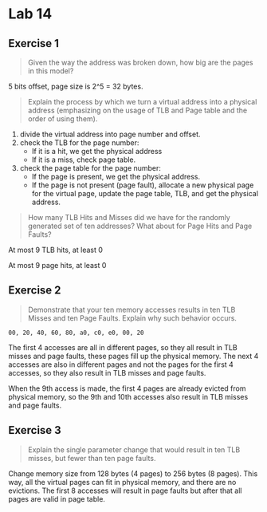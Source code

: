 # Lab 14

## Exercise 1

> Given the way the address was broken down, how big are the pages in this model?

5 bits offset, page size is 2^5 = 32 bytes.

> Explain the process by which we turn a virtual address into a physical address (emphasizing on the usage of TLB and Page table and the order of using them).

1. divide the virtual address into page number and offset.
2. check the TLB for the page number:
   - If it is a hit, we get the physical address
   - If it is a miss, check page table.
3. check the page table for the page number:
    - If the page is present, we get the physical address.
    - If the page is not present (page fault), allocate a new physical page for the virtual page, update the page table, TLB, and get the physical address.

> How many TLB Hits and Misses did we have for the randomly generated set of ten addresses? What about for Page Hits and Page Faults?

At most 9 TLB hits, at least 0

At most 9 page hits, at least 0

## Exercise 2

> Demonstrate that your ten memory accesses results in ten TLB Misses and ten Page Faults. Explain why such behavior occurs.

`00, 20, 40, 60, 80, a0, c0, e0, 00, 20`

The first 4 accesses are all in different pages, so they all result in TLB misses and page faults, these pages fill up the physical memory. The next 4 accesses are also in different pages and not the pages for the first 4 accesses, so they also result in TLB misses and page faults.

When the 9th access is made, the first 4 pages are already evicted from physical memory, so the 9th and 10th accesses also result in TLB misses and page faults.

## Exercise 3

> Explain the single parameter change that would result in ten TLB misses, but fewer than ten page faults.

Change memory size from 128 bytes (4 pages) to 256 bytes (8 pages). This way, all the virtual pages can fit in physical memory, and there are no evictions. The first 8 accesses will result in page faults but after that all pages are valid in page table.
